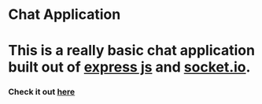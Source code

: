 # Chat Application

# This is a really basic chat application built out of [express js](https://expressjs.com/) and [socket.io](https://socket.io/).
### Check it out [here](https://chat-pranavbaburaj.herokuapp.com/)
